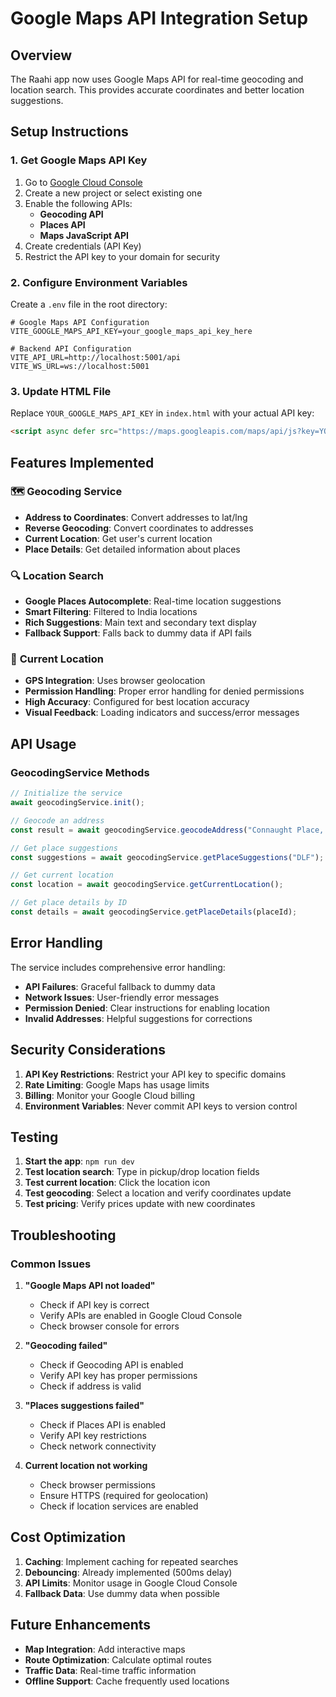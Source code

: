 # Google Maps API Integration Setup

## Overview
The Raahi app now uses Google Maps API for real-time geocoding and location search. This provides accurate coordinates and better location suggestions.

## Setup Instructions

### 1. Get Google Maps API Key
1. Go to [Google Cloud Console](https://console.cloud.google.com/)
2. Create a new project or select existing one
3. Enable the following APIs:
   - **Geocoding API**
   - **Places API**
   - **Maps JavaScript API**
4. Create credentials (API Key)
5. Restrict the API key to your domain for security

### 2. Configure Environment Variables
Create a `.env` file in the root directory:

```env
# Google Maps API Configuration
VITE_GOOGLE_MAPS_API_KEY=your_google_maps_api_key_here

# Backend API Configuration
VITE_API_URL=http://localhost:5001/api
VITE_WS_URL=ws://localhost:5001
```

### 3. Update HTML File
Replace `YOUR_GOOGLE_MAPS_API_KEY` in `index.html` with your actual API key:

```html
<script async defer src="https://maps.googleapis.com/maps/api/js?key=YOUR_ACTUAL_API_KEY&libraries=places&callback=initGoogleMaps"></script>
```

## Features Implemented

### 🗺️ **Geocoding Service**
- **Address to Coordinates**: Convert addresses to lat/lng
- **Reverse Geocoding**: Convert coordinates to addresses
- **Current Location**: Get user's current location
- **Place Details**: Get detailed information about places

### 🔍 **Location Search**
- **Google Places Autocomplete**: Real-time location suggestions
- **Smart Filtering**: Filtered to India locations
- **Rich Suggestions**: Main text and secondary text display
- **Fallback Support**: Falls back to dummy data if API fails

### 📍 **Current Location**
- **GPS Integration**: Uses browser geolocation
- **Permission Handling**: Proper error handling for denied permissions
- **High Accuracy**: Configured for best location accuracy
- **Visual Feedback**: Loading indicators and success/error messages

## API Usage

### GeocodingService Methods

```typescript
// Initialize the service
await geocodingService.init();

// Geocode an address
const result = await geocodingService.geocodeAddress("Connaught Place, New Delhi");

// Get place suggestions
const suggestions = await geocodingService.getPlaceSuggestions("DLF");

// Get current location
const location = await geocodingService.getCurrentLocation();

// Get place details by ID
const details = await geocodingService.getPlaceDetails(placeId);
```

## Error Handling

The service includes comprehensive error handling:
- **API Failures**: Graceful fallback to dummy data
- **Network Issues**: User-friendly error messages
- **Permission Denied**: Clear instructions for enabling location
- **Invalid Addresses**: Helpful suggestions for corrections

## Security Considerations

1. **API Key Restrictions**: Restrict your API key to specific domains
2. **Rate Limiting**: Google Maps has usage limits
3. **Billing**: Monitor your Google Cloud billing
4. **Environment Variables**: Never commit API keys to version control

## Testing

1. **Start the app**: `npm run dev`
2. **Test location search**: Type in pickup/drop location fields
3. **Test current location**: Click the location icon
4. **Test geocoding**: Select a location and verify coordinates update
5. **Test pricing**: Verify prices update with new coordinates

## Troubleshooting

### Common Issues

1. **"Google Maps API not loaded"**
   - Check if API key is correct
   - Verify APIs are enabled in Google Cloud Console
   - Check browser console for errors

2. **"Geocoding failed"**
   - Check if Geocoding API is enabled
   - Verify API key has proper permissions
   - Check if address is valid

3. **"Places suggestions failed"**
   - Check if Places API is enabled
   - Verify API key restrictions
   - Check network connectivity

4. **Current location not working**
   - Check browser permissions
   - Ensure HTTPS (required for geolocation)
   - Check if location services are enabled

## Cost Optimization

1. **Caching**: Implement caching for repeated searches
2. **Debouncing**: Already implemented (500ms delay)
3. **API Limits**: Monitor usage in Google Cloud Console
4. **Fallback Data**: Use dummy data when possible

## Future Enhancements

- **Map Integration**: Add interactive maps
- **Route Optimization**: Calculate optimal routes
- **Traffic Data**: Real-time traffic information
- **Offline Support**: Cache frequently used locations




